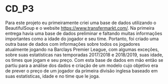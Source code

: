 # CD_P3

Para este projeto eu primeiramente criei uma base de dados utilizando o BeautifulSoup e o website https://www.transfermarkt.com/. Na primeira entrega havia uma base de dados preliminar e faltando muitas informações importantes como a idade do jogador e seu time. Portanto, foi criado uma outra base de dados com informações sobre todos os jogadores atualmente jogando na Barclays Premier League, com algumas exceções, sobre suas estatísticas nas temporadas 2017/2018 e 2018/2019, suas idade, os times que jogam e seu preço. Com esta base de dados em mão então se partiu para a análise dos dados e criação de um modelo cujo objetivo era de prever o preço de um jogador da primeira divisão inglesa baseado em suas estatisticas, idade e no time que le joga. 
